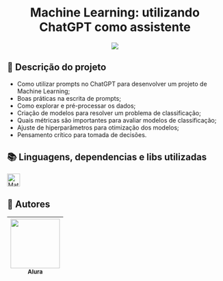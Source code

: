 <h1 align="center"> Machine Learning: utilizando ChatGPT como assistente </h1>

<p align="center">
   <img src="http://img.shields.io/static/v1?label=STATUS&message=CONCLUIDO&color=GREEN&style=for-the-badge"/>
</p>

## :open_file_folder: Descrição do projeto 
<ul>
   <li>Como utilizar prompts no ChatGPT para desenvolver um projeto de Machine Learning;</li>
   <li>Boas práticas na escrita de prompts;</li>
   <li>Como explorar e pré-processar os dados;</li>
   <li>Criação de modelos para resolver um problema de classificação;</li>
   <li>Quais métricas são importantes para avaliar modelos de classificação;</li>
   <li>Ajuste de hiperparâmetros para otimização dos modelos;</li>
   <li>Pensamento crítico para tomada de decisões.</li>
</ul>

## :books: Linguagens, dependencias e libs utilizadas
<div style="display: inline_block">
     <img align="center" alt="Mateus-Python" height="30" width="30" src="https://cdn.jsdelivr.net/gh/devicons/devicon/icons/python/python-original.svg" />
</div>      

## :raising_hand: Autores
| [<img src="https://user-images.githubusercontent.com/106707389/187273477-45a53362-7158-4c5e-b0f5-68c92aec9182.png" width=115><br><sub>Alura</sub>](https://www.alura.com.br) |
| :---: |

